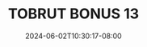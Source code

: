 --- 
title: "TOBRUT BONUS 13"
description: "video  video bokep TOBRUT BONUS 13 premium   new"
date: 2024-06-02T10:30:17-08:00
file_code: "jrbdolfs2ay2"
draft: false
cover: "xrc0naq8sp9lash1.jpg"
tags: ["TOBRUT", "BONUS", "bokep-indo", "bokep-viral", "bokep-ig"]
length: 60
fld_id: "1398219"
foldername: ".Hijab Zilla Torbut  16 Video"
categories: [".Hijab Zilla Torbut  16 Video"]
views: 108
---